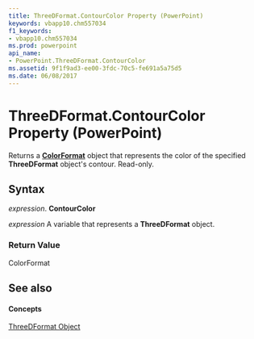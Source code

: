 ```yaml
---
title: ThreeDFormat.ContourColor Property (PowerPoint)
keywords: vbapp10.chm557034
f1_keywords:
- vbapp10.chm557034
ms.prod: powerpoint
api_name:
- PowerPoint.ThreeDFormat.ContourColor
ms.assetid: 9f1f9ad3-ee00-3fdc-70c5-fe691a5a75d5
ms.date: 06/08/2017
---
```



# ThreeDFormat.ContourColor Property (PowerPoint)

Returns a  **[ColorFormat](PowerPoint.ColorFormat.md)** object that represents the color of the specified **ThreeDFormat** object's contour. Read-only.


## Syntax

 _expression_. **ContourColor**

 _expression_ A variable that represents a **ThreeDFormat** object.


### Return Value

ColorFormat


## See also


#### Concepts


[ThreeDFormat Object](PowerPoint.ThreeDFormat.md)

